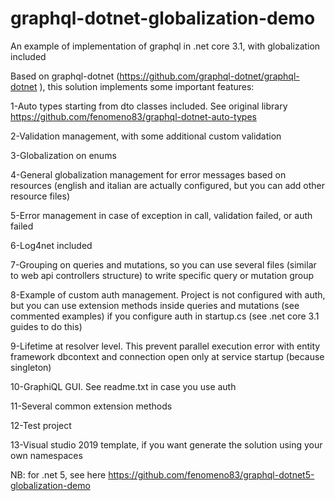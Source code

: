 # graphql-dotnet-globalization-demo
An example of implementation of graphql in .net core 3.1, with globalization included

Based on graphql-dotnet (https://github.com/graphql-dotnet/graphql-dotnet ), this solution implements some important features:

1-Auto types starting from dto classes included. See original library https://github.com/fenomeno83/graphql-dotnet-auto-types

2-Validation management, with some additional custom validation

3-Globalization on enums

4-General globalization management for error messages based on resources (english and italian are actually configured, but you can add other resource files)

5-Error management in case of exception in call, validation failed, or auth failed

6-Log4net included

7-Grouping on queries and mutations, so you can use several files (similar to web api controllers structure) to write specific query or mutation group

8-Example of custom auth management. Project is not configured with auth, but you can use extension methods inside queries and mutations (see commented examples) if you configure auth in startup.cs (see .net core 3.1 guides to do this)

9-Lifetime at resolver level. This prevent parallel execution error with entity framework dbcontext and connection open only at service startup (because singleton)

10-GraphiQL GUI. See readme.txt in case you use auth

11-Several common extension methods

12-Test project

13-Visual studio 2019 template, if you want generate the solution using your own namespaces

NB: for .net 5, see here
https://github.com/fenomeno83/graphql-dotnet5-globalization-demo

